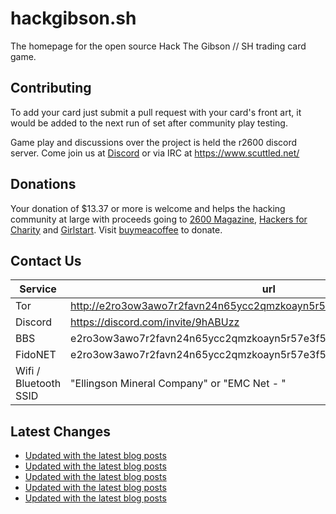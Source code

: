 # hackgibson.sh
The homepage for the open source Hack The Gibson // SH trading card game.


## Contributing

To add your card just submit a pull request with your card's front art, it would be added to the next run of set after community play testing.

Game play and discussions over the project is held the r2600 discord server. Come join us at [Discord](https://discord.com/invite/9hABUzz) or via IRC at https://www.scuttled.net/


## Donations

Your donation of $13.37 or more is welcome and helps the hacking community at large with proceeds going to [2600 Magazine](https://2600.com/), [Hackers for Charity](https://hackersforcharity.org) and [Girlstart](https://girlstart.org).  Visit [buymeacoffee](https://www.buymeacoffee.com/hackgibson.sh) to donate.


## Contact Us

Service | url
-|-
Tor | http://e2ro3ow3awo7r2favn24n65ycc2qmzkoayn5r57e3f56nvjwdcgg32ad.onion
Discord | https://discord.com/invite/9hABUzz
BBS | e2ro3ow3awo7r2favn24n65ycc2qmzkoayn5r57e3f56nvjwdcgg32ad.onion:23
FidoNET | e2ro3ow3awo7r2favn24n65ycc2qmzkoayn5r57e3f56nvjwdcgg32ad.onion:24554
Wifi / Bluetooth SSID | "Ellingson Mineral Company" or "EMC Net - <fidonet address>"

## Latest Changes
<!-- BLOG-POST-LIST:START -->
- [Updated with the latest blog posts](https://github.com/DFW2600/hackgibson.sh/commit/c4549e7c68d119da37f9ca39bfc36af310f22dd8)
- [Updated with the latest blog posts](https://github.com/DFW2600/hackgibson.sh/commit/f8a658e675c583338a31f748edb5419ea580a7fc)
- [Updated with the latest blog posts](https://github.com/DFW2600/hackgibson.sh/commit/d11921fc4cbc0a7c9ab9835cc4cdabb9bce17d10)
- [Updated with the latest blog posts](https://github.com/DFW2600/hackgibson.sh/commit/f0cce3860fd86449b734f6abdf2eb96db05f2aea)
- [Updated with the latest blog posts](https://github.com/DFW2600/hackgibson.sh/commit/aa337d0739109101b81b391c8aaacce8eba6f5ee)
<!-- BLOG-POST-LIST:END -->
